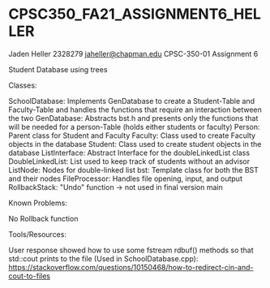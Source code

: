 # CPSC350_FA21_ASSIGNMENT6_HELLER
Jaden Heller
2328279
jaheller@chapman.edu
CPSC-350-01
Assignment 6


Student Database using trees


Classes:

SchoolDatabase: Implements GenDatabase to create a Student-Table and Faculty-Table and handles the functions that require an interaction between the two
GenDatabase: Abstracts bst.h and presents only the functions that will be needed for a person-Table (holds either students or faculty)
Person:  Parent class for Student and Faculty
Faculty: Class used to create Faculty objects in the database
Student: Class used to create student objects in the database
ListInterface: Abstract Interface for the doubleLinkedList class
DoubleLinkedList: List used to keep track of students without an advisor
ListNode: Nodes for double-linked list
bst: Template class for both the BST and their nodes
FileProcessor: Handles file opening, input, and output
RollbackStack: "Undo" function -> not used in final version
main 


Known Problems:

No Rollback function


Tools/Resources:

User response showed how to use some fstream rdbuf() methods so that std::cout prints to the file (Used in SchoolDatabase.cpp): https://stackoverflow.com/questions/10150468/how-to-redirect-cin-and-cout-to-files



